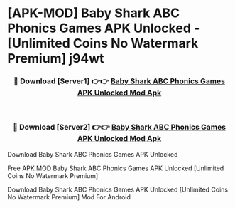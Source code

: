 # [APK-MOD] Baby Shark ABC Phonics  Games APK Unlocked - [Unlimited Coins No Watermark Premium] j94wt



<div align="center">
<h3>🔴 Download [Server1] 👉👉 <a href="https://momento.my/?title=Baby_Shark_ABC_Phonics__Games_APK_Unlocked">Baby Shark ABC Phonics  Games APK Unlocked Mod Apk</a></h3><br>

<h3>🔴 Download [Server2] 👉👉 <a href="https://momento.my/?title=Baby_Shark_ABC_Phonics__Games_APK_Unlocked">Baby Shark ABC Phonics  Games APK Unlocked Mod Apk</a></h3>
</div>



Download Baby Shark ABC Phonics  Games APK Unlocked 

Free APK MOD Baby Shark ABC Phonics  Games APK Unlocked [Unlimited Coins No Watermark Premium]

Download Baby Shark ABC Phonics  Games APK Unlocked [Unlimited Coins No Watermark Premium] Mod For Android
